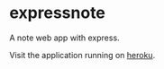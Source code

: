 expressnote
===========

A note web app with express.

Visit the application running on [heroku](http://expressnote.herokuapp.com/).